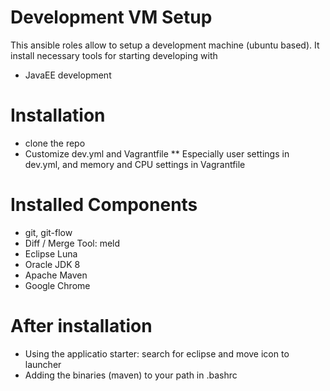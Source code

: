 # Development VM Setup
This ansible roles allow to setup a development machine (ubuntu based).
It install necessary tools for starting developing with

* JavaEE development 

# Installation

* clone the repo
* Customize dev.yml and Vagrantfile 
** Especially user settings in dev.yml, and memory and CPU settings in Vagrantfile

# Installed Components

* git, git-flow
* Diff / Merge Tool: meld
* Eclipse Luna
* Oracle JDK 8
* Apache Maven
* Google Chrome

# After installation

* Using the applicatio starter: search for eclipse and move icon to launcher
* Adding the binaries (maven) to your path in .bashrc
